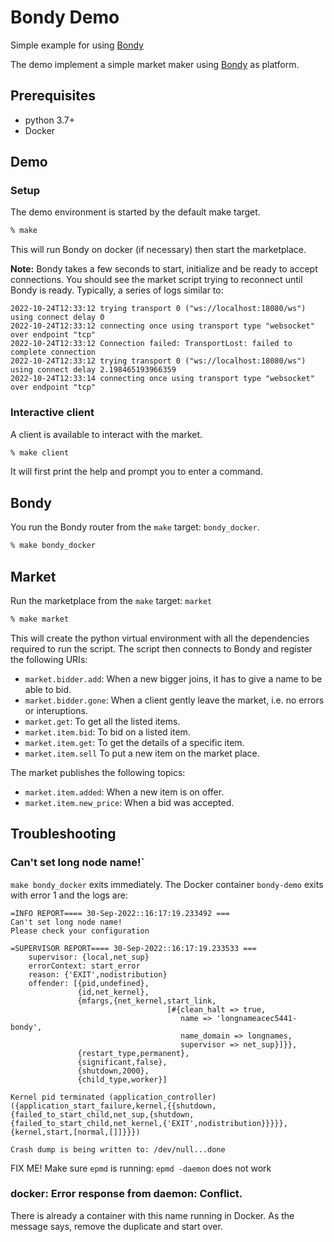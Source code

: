 # Bondy Demo

Simple example for using [Bondy](http://docs.getbondy.io)

The demo implement a simple market maker using [Bondy](http://docs.getbondy.io) as platform.

## Prerequisites

* python 3.7+
* Docker

## Demo

### Setup

The demo environment is started by the default make target.
``` bash
% make
```

This will run Bondy on docker (if necessary) then start the marketplace.

**Note:** Bondy takes a few seconds to start, initialize and be ready to accept connections. You should see the market script trying to reconnect until Bondy is ready. Typically, a series of logs similar to:
```
2022-10-24T12:33:12 trying transport 0 ("ws://localhost:18080/ws") using connect delay 0
2022-10-24T12:33:12 connecting once using transport type "websocket" over endpoint "tcp"
2022-10-24T12:33:12 Connection failed: TransportLost: failed to complete connection
2022-10-24T12:33:12 trying transport 0 ("ws://localhost:18080/ws") using connect delay 2.198465193966359
2022-10-24T12:33:14 connecting once using transport type "websocket" over endpoint "tcp"
```

### Interactive client

A client is available to interact with the market.
``` bash
% make client
```

It will first print the help and prompt you to enter a command.

## Bondy

You run the Bondy router from the `make` target: `bondy_docker`.
``` bash
% make bondy_docker
```

## Market

Run the marketplace from the `make` target: `market`
``` bash
% make market
```

This will create the python virtual environment with all the dependencies required to run the script.
The script then connects to Bondy and register the following URIs:
* `market.bidder.add`: When a new bigger joins, it has to give a name to be able to bid.
* `market.bidder.gone`: When a client gently leave the market, i.e. no errors or interuptions.
* `market.get`: To get all the listed items.
* `market.item.bid`: To bid on a listed item.
* `market.item.get`: To get the details of a specific item.
* `market.item.sell` To put a new item on the market place.

The market publishes the following topics:
* `market.item.added`: When a new item is on offer.
* `market.item.new_price`: When a bid was accepted.

## Troubleshooting

### Can't set long node name!`
`make bondy_docker` exits immediately.
The Docker container `bondy-demo` exits with error 1 and the logs are:
```
=INFO REPORT==== 30-Sep-2022::16:17:19.233492 ===
Can't set long node name!
Please check your configuration

=SUPERVISOR REPORT==== 30-Sep-2022::16:17:19.233533 ===
    supervisor: {local,net_sup}
    errorContext: start_error
    reason: {'EXIT',nodistribution}
    offender: [{pid,undefined},
               {id,net_kernel},
               {mfargs,{net_kernel,start_link,
                                   [#{clean_halt => true,
                                      name => 'longnameacec5441-bondy',
                                      name_domain => longnames,
                                      supervisor => net_sup}]}},
               {restart_type,permanent},
               {significant,false},
               {shutdown,2000},
               {child_type,worker}]

Kernel pid terminated (application_controller) ({application_start_failure,kernel,{{shutdown,{failed_to_start_child,net_sup,{shutdown,{failed_to_start_child,net_kernel,{'EXIT',nodistribution}}}}},{kernel,start,[normal,[]]}}})

Crash dump is being written to: /dev/null...done
```

FIX ME!
Make sure `epmd` is running:
`epmd -daemon` does not work

### docker: Error response from daemon: Conflict.
There is already a container with this name running in Docker.
As the message says, remove the duplicate and start over.
